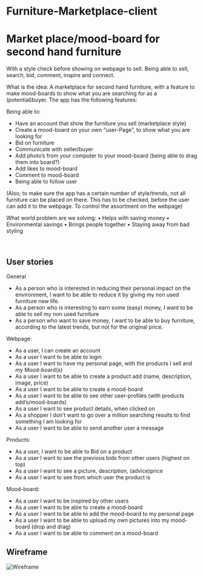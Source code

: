 # Furniture-Marketplace-client

# Market place/mood-board for second hand furniture
With a style check before showing on webpage to sell.  Being able to sell, search, bid, comment, inspire and connect.

What is the idea:
A marketplace for second hand furniture, with a feature to make mood-boards to show what you are searching for as a (potential)buyer. The app has the following features:

Being able to:
-	Have an account that show the furniture you sell (marketplace style)
-	Create a mood-board on your own “user-Page”, to show what you are looking for 
-	Bid on furniture 
-	Communicate with seller/buyer
-	Add photo’s from your computer to your mood-board (being able to drag them into board?)
-	Add likes to mood-board
-	Comment to mood-board
-	Being able to follow user

(Also; to make sure the app has a certain number of style/trends, not all furniture can be placed on there. This has to be checked, before the user can add it to the webpage. To control the assortment on the webpage)

What world problem are we solving:
•	Helps with saving money 
•	Environmental savings
•	Brings people together
•	Staying away from bad styling

 
## User stories

General
-	As a person who is interested in reducing their personal impact on the environment, I want to be able to reduce it by giving my non used furniture new life.
-	As a person who is interesting to earn some (easy) money, I want to be able to sell my non used furniture
-	As a person who want to save money, I want to be able to buy furniture, according to the latest trends, but not for the original price.

Webpage:
-	As a user, I can create an account
-	As a user I want to be able to login
-	As a user I want to have my personal page, with the products I sell and my Mood-board(s)
-	As a user I want to be able to create a product add (name, description, image, price)
-	As a user I want to be able to create a mood-board
-	As a user I want to be able to see other user-profiles (with products add’s/mood-boards)
-	As a user I want to see product details, when clicked on
-	As a shopper I don’t want to go over a million searching results to find something I am looking for
-	As a user I want to be able to send another user a message

Products: 
-	As a user, I want to be able to Bid on a product
-	As a user I want to see the previous bids from other users (highest on top)
-	As a user I want to see a picture, description, (advice)price
-	As a user I want to see from which user the product is

Mood-board:
-	As a user I want to be inspired by other users 
-	As a user I want to be able to create a mood-board
-	As a user I want to be able to add the mood-board to my personal page
-	As a user I want to be able to upload my own pictures into my mood-board (drop and drag)
-	As a user I want to be able to comment on a mood-board

## Wireframe

![Wireframe](https://s3.amazonaws.com/assets.mockflow.com/app/wireframepro/company/C1617280e6a2e44c6bb041347ca13a543/projects/M29f204c619d74c9f759c926d971e93531583164575624/pages/d086442dea3b41bead1789f87ec8df5a/image/d086442dea3b41bead1789f87ec8df5a.png)


